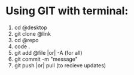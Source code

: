 # Using GIT with terminal:

1. cd @desktop
2. git clone @link
3. cd @repo
4. code .
5. git add @file |or| -A (for all)
6. git commit -m "message"
7. git push |or| pull (to recieve updates)
